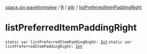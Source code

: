 [space.siy.waveformview](../../index.md) / [R](../index.md) / [attr](index.md) / [listPreferredItemPaddingRight](./list-preferred-item-padding-right.md)

# listPreferredItemPaddingRight

`static var listPreferredItemPaddingRight: `[`Int`](https://kotlinlang.org/api/latest/jvm/stdlib/kotlin/-int/index.html)
`static var listPreferredItemPaddingRight: `[`Int`](https://kotlinlang.org/api/latest/jvm/stdlib/kotlin/-int/index.html)